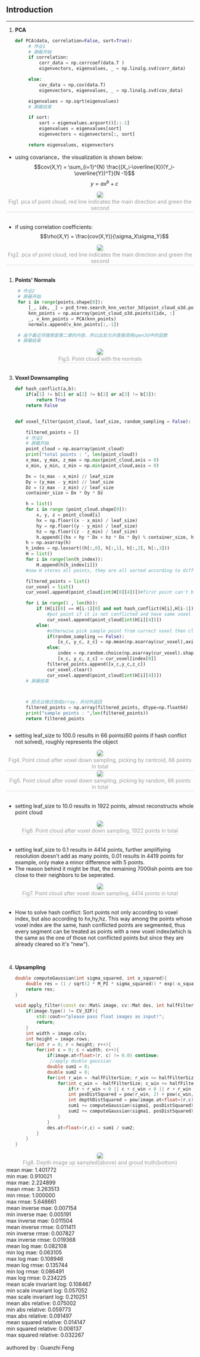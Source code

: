 ## Introduction
---------------

1. **PCA**
   ~~~ python
   def PCA(data, correlation=False, sort=True):
        # 作业1
        # 屏蔽开始
        if correlation:
            corr_data = np.corrcoef(data.T )
            eigenvectors, eigenvalues, _ = np.linalg.svd(corr_data)        

        else:
            cov_data = np.cov(data.T)
            eigenvectors, eigenvalues, _ = np.linalg.svd(cov_data)

        eigenvalues = np.sqrt(eigenvalues)
        # 屏蔽结束

        if sort:
            sort = eigenvalues.argsort()[::-1]
            eigenvalues = eigenvalues[sort]
            eigenvectors = eigenvectors[:, sort]

        return eigenvalues, eigenvectors

* using covariance，the visualization is shown below:
  $$cov(X,Y) = \sum_{i=1}^{N} \frac{(X_i-\overline{X})(Y_i-\overline{Y})^T}{N -1}$$
  $$y = ax^b + c$$

<center>
    <img style="border-radius: 0.3125em;
    box-shadow: 0 2px 4px 0 rgba(34,36,38,.12),0 2px 10px 0 rgba(34,36,38,.08);" 
    src="./figures/figure1.png";class ="half">
    <br>
    <div style="color:orange; border-bottom: 1px solid #d9d9d9;
    display: inline-block;
    color: #999;
    padding: 2px;">Fig1. pca of point cloud, red line indicates the main direction and green the second</div>
</center>
<br>

* if using correlation coefficients:
  $$\rho(X,Y) = \frac{cov(X,Y)}{\sigma_X\sigma_Y}$$

<center>
    <img style="border-radius: 0.3125em;
    box-shadow: 0 2px 4px 0 rgba(34,36,38,.12),0 2px 10px 0 rgba(34,36,38,.08);" 
    src="./figures/2.png">
    <br>
    <div style="color:orange; border-bottom: 1px solid #d9d9d9;
    display: inline-block;
    color: #999;
    padding: 2px;">Fig2. pca of point cloud, red line indicates the main direction and green the second</div>
</center>
<br>

1. **Points' Normals**
   ~~~python
    # 作业2
    # 屏蔽开始
    for i in range(points.shape[0]):
        [_, idx, _] = pcd_tree.search_knn_vector_3d(point_cloud_o3d.points[i], 20)
        knn_points = np.asarray(point_cloud_o3d.points)[idx, :]
        _, v_knn_points = PCA(knn_points)
        normals.append(v_knn_points[:,-1])

    # 由于最近邻搜索是第二章的内容，所以此处允许直接调用open3d中的函数
    # 屏蔽结束
<center>
    <img style="border-radius: 0.3125em;
    box-shadow: 0 2px 4px 0 rgba(34,36,38,.12),0 2px 10px 0 rgba(34,36,38,.08);" 
    src="./figures/normals.png">
    <br>
    <div style="color:orange; border-bottom: 1px solid #d9d9d9;
    display: inline-block;
    color: #999;
    padding: 2px;">Fig3. Point cloud with the normals</div>
</center>
<br>

3. **Voxel Downsampling**
    ~~~python
    def hash_conflict(a,b):
        if(a[1] != b[1] or a[2] != b[2] or a[3] != b[3]):
            return True
        return False


    def voxel_filter(point_cloud, leaf_size, random_sampling = False):

        filtered_points = []
        # 作业3
        # 屏蔽开始
        point_cloud = np.asarray(point_cloud)
        print("total points : ", len(point_cloud))
        x_max, y_max, z_max = np.max(point_cloud,axis = 0)
        x_min, y_min, z_min = np.min(point_cloud,axis = 0)

        Dx = (x_max - x_min) // leaf_size
        Dy = (y_max - y_min) // leaf_size
        Dz = (z_max - z_min) // leaf_size
        container_size = Dx * Dy * Dz 

        h = list() 
        for i in range (point_cloud.shape[0]):
            x, y, z = point_cloud[i]
            hx = np.floor((x - x_min) / leaf_size)
            hy = np.floor((y - y_min) / leaf_size)
            hz = np.floor((z - z_min) / leaf_size)
            h.append([(hx + hy * Dx + hz * Dx * Dy) % container_size, hx, hy, hz, i])#storing pair
        h = np.asarray(h)
        h_index = np.lexsort((h[:,0], h[:,1], h[:,2], h[:,3]))
        H = list()
        for i in range(len(h_index)):
            H.append(h[h_index[i]])
        #now H stores all points, they are all sorted according to different dimensions(h,hx,hy,hz)
    
        filtered_points = list()
        cur_voxel = list()
        cur_voxel.append(point_cloud[int(H[0][4])])#first point can't be conflicted by definition. also avoiding empty cur_voxel

        for i in range(1 , len(h)):
            if (H[i][0] == H[i-1][0] and not hash_conflict(H[i],H[i-1])):
                #put point if it is not conflicted and have same voxel index.
                cur_voxel.append(point_cloud[int(H[i][4])])
            else:
                #otherwise pick sample point from currect voxel then clear it and add this point into it 
                if(random_sampling == False):
                    [x_c, y_c, z_c] = np.mean(np.asarray(cur_voxel),axis = 0)
                else:
                    index = np.random.choice(np.asarray(cur_voxel).shape[0], 1)
                    [x_c, y_c, z_c] = cur_voxel[index[0]]
                filtered_points.append([x_c,y_c,z_c])
                cur_voxel.clear()
                cur_voxel.append(point_cloud[int(H[i][4])])
        # 屏蔽结束



        # 把点云格式改成array，并对外返回
        filtered_points = np.array(filtered_points, dtype=np.float64)
        print("sample points : ",len(filtered_points))
        return filtered_points



* setting leaf_size to 100.0 results in 66 points(60 points if hash conflict not solved), roughly represents the object
<center>
    <img style="border-radius: 0.3125em;
    box-shadow: 0 2px 4px 0 rgba(34,36,38,.12),0 2px 10px 0 rgba(34,36,38,.08);" 
    src="./figures/66.png">
    <br>
    <div style="color:orange; border-bottom: 1px solid #d9d9d9;
    display: inline-block;
    color: #999;
    padding: 2px;">Fig4. Point cloud after voxel down sampling, picking by centroid, 66 points in total</div>
</center>
<center>
    <img style="border-radius: 0.3125em;
    box-shadow: 0 2px 4px 0 rgba(34,36,38,.12),0 2px 10px 0 rgba(34,36,38,.08);" 
    src="./figures/66_random.png">
    <br>
    <div style="color:orange; border-bottom: 1px solid #d9d9d9;
    display: inline-block;
    color: #999;
    padding: 2px;">Fig5. Point cloud after voxel down sampling, picking by random, 66 points in total</div>
</center>
<br>

* setting leaf_size to 10.0 results in 1922 points, almost reconstructs whole point cloud
<center>
    <img style="border-radius: 0.3125em;
    box-shadow: 0 2px 4px 0 rgba(34,36,38,.12),0 2px 10px 0 rgba(34,36,38,.08);" 
    src="./figures/1922.png">
    <br>
    <div style="color:orange; border-bottom: 1px solid #d9d9d9;
    display: inline-block;
    color: #999;
    padding: 2px;">Fig6. Point cloud after voxel down sampling, 1922 points in total</div>
</center>
<br>

* setting leaf_size to 0.1 results in 4414 points, further amplifiying resolution doesn't add as many points, 0.01 results in 4419 points for example, only make a minor difference with 5 points.
* The reason behind it might be that, the remaining 7000ish points are too close to their neighbors to be seperated.

<center>
    <img style="border-radius: 0.3125em;
    box-shadow: 0 2px 4px 0 rgba(34,36,38,.12),0 2px 10px 0 rgba(34,36,38,.08);" 
    src="./figures/4414.png">
    <br>
    <div style="color:orange; border-bottom: 1px solid #d9d9d9;
    display: inline-block;
    color: #999;
    padding: 2px;">Fig7. Point cloud after voxel down sampling, 4414 points in total</div>
</center>

<br>

* How to  solve hash conflict:
    Sort points not only according to voxel index, but also according to hx,hy,hz. This way among the points whose voxel index are the same, hash conflicted points are segmented, thus every segment can be treated as points with a new voxel index(which is the same as the one of those not conflicted points but since they are already cleared so it's "new").
<br>  


4. **Upsampling**
    ~~~c++
    double computeGaussian(int sigma_squared, int x_squared){
        double res = (1 / sqrt(2 * M_PI * sigma_squared)) * exp(-x_squared / (2 * sigma_squared));
        return res;
    }

    void apply_filter(const cv::Mat& image, cv::Mat des, int halfFilterSize, int sigma1, int sigma2){//give float img
        if(image.type() != CV_32F){
            std::cout<<"please pass float images as input!";
            return;
        }
        int width = image.cols;
        int height = image.rows;
        for(int r = 0; r < height; r++){
            for(int c = 0; c < width; c++){
                if(image.at<float>(r, c) != 0.0) continue;
                 //apply double gaussian
                double sum1 = 0;
                double sum2 = 0;
                for(int r_win = -halfFilterSize; r_win <= halfFilterSize; r_win++){
                    for(int c_win = -halfFilterSize; c_win <= halfFilterSize; c_win++){
                        if(r + r_win < 0 || c + c_win < 0 || r + r_win >= height || c + c_win >= width || image.at<float>(r+r_win, c+c_win) == 0.0) continue;
                        int posDistSquared = pow(r_win, 2) + pow(c_win, 2);
                        int depthDistSquared = pow(image.at<float>(r,c) - image.at<float>(r + r_win, c + c_win), 2);
                        sum1 += computeGaussian(sigma1, posDistSquared) * computeGaussian(sigma2, depthDistSquared) * image.at<float>(r + r_win , c + c_win);
                        sum2 += computeGaussian(sigma1, posDistSquared) * computeGaussian(sigma2, depthDistSquared);
                    }
                }
                des.at<float>(r,c) = sum1 / sum2;
            }
        }
    }
<center>
    <img style="border-radius: 0.3125em;
    box-shadow: 0 2px 4px 0 rgba(34,36,38,.12),0 2px 10px 0 rgba(34,36,38,.08);" 
    src="./figures/jet.png">
    <br>
    <div style="color:orange; border-bottom: 1px solid #d9d9d9;
    display: inline-block;
    color: #999;
    padding: 2px;">Fig8. Depth image up sampled(above) and groud truth(bottom)</div>
</center>
mean mae: 1.401772 <br>
min  mae: 0.910021 <br>
max  mae: 2.224899 <br>
mean rmse: 3.263513 <br>
min  rmse: 1.000000 <br>
max  rmse: 5.648661 <br>
mean inverse mae: 0.007154 <br>
min  inverse mae: 0.005191 <br>
max  inverse mae: 0.011504 <br>
mean inverse rmse: 0.011411 <br>
min  inverse rmse: 0.007827 <br>
max  inverse rmse: 0.019368 <br>
mean log mae: 0.082108 <br>
min  log mae: 0.063105 <br>
max  log mae: 0.108946 <br>
mean log rmse: 0.135744 <br>
min  log rmse: 0.086491 <br>
max  log rmse: 0.234225 <br>
mean scale invariant log: 0.108467 <br>
min  scale invariant log: 0.057052 <br>
max  scale invariant log: 0.210251 <br>
mean abs relative: 0.075002 <br>
min  abs relative: 0.059773 <br>
max  abs relative: 0.091497 <br>
mean squared relative: 0.014147 <br>
min  squared relative: 0.006137 <br>
max  squared relative: 0.032267<br>

<br>
authored by : Guanzhi Feng